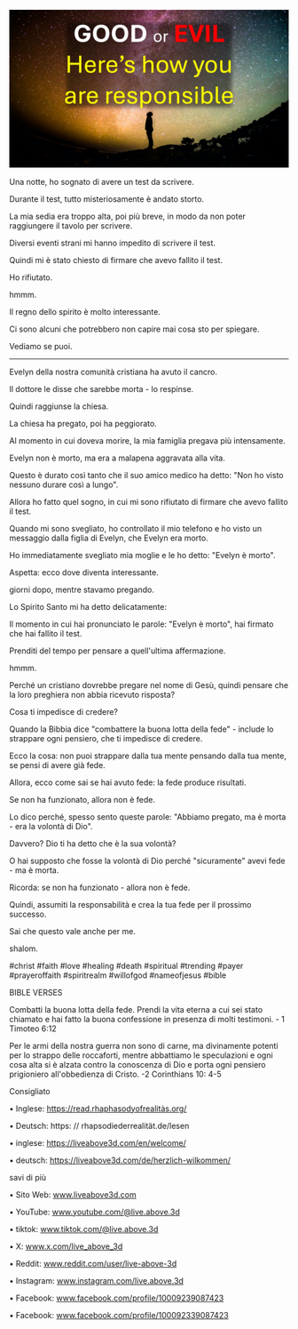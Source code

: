 ![Video cover image](../cover.jpg)

Una notte, ho sognato di avere un test da scrivere.

Durante il test, tutto misteriosamente è andato storto.

La mia sedia era troppo alta, poi più breve, in modo da non poter raggiungere il tavolo per scrivere.

Diversi eventi strani mi hanno impedito di scrivere il test.

Quindi mi è stato chiesto di firmare che avevo fallito il test.

Ho rifiutato.

hmmm.

Il regno dello spirito è molto interessante.

Ci sono alcuni che potrebbero non capire mai cosa sto per spiegare.

Vediamo se puoi.

---

Evelyn della nostra comunità cristiana ha avuto il cancro.

Il dottore le disse che sarebbe morta - lo respinse.

Quindi raggiunse la chiesa.

La chiesa ha pregato, poi ha peggiorato.

Al momento in cui doveva morire, la mia famiglia pregava più intensamente.

Evelyn non è morto, ma era a malapena aggravata alla vita.

Questo è durato così tanto che il suo amico medico ha detto: "Non ho visto nessuno durare così a lungo".

Allora ho fatto quel sogno, in cui mi sono rifiutato di firmare che avevo fallito il test.

Quando mi sono svegliato, ho controllato il mio telefono e ho visto un messaggio dalla figlia di Evelyn, che Evelyn era morto.

Ho immediatamente svegliato mia moglie e le ho detto: "Evelyn è morto".

Aspetta: ecco dove diventa interessante.

giorni dopo, mentre stavamo pregando.

Lo Spirito Santo mi ha detto delicatamente:

Il momento in cui hai pronunciato le parole: "Evelyn è morto", hai firmato che hai fallito il test.

Prenditi del tempo per pensare a quell'ultima affermazione.

hmmm.

Perché un cristiano dovrebbe pregare nel nome di Gesù, quindi pensare che la loro preghiera non abbia ricevuto risposta?

Cosa ti impedisce di credere?

Quando la Bibbia dice "combattere la buona lotta della fede" - include lo strappare ogni pensiero, che ti impedisce di credere.

Ecco la cosa: non puoi strappare dalla tua mente pensando dalla tua mente, se pensi di avere già fede.

Allora, ecco come sai se hai avuto fede: la fede produce risultati.

Se non ha funzionato, allora non è fede.

Lo dico perché, spesso sento queste parole: "Abbiamo pregato, ma è morta - era la volontà di Dio".

Davvero? Dio ti ha detto che è la sua volontà?

O hai supposto che fosse la volontà di Dio perché "sicuramente" avevi fede - ma è morta.

Ricorda: se non ha funzionato - allora non è fede.

Quindi, assumiti la responsabilità e crea la tua fede per il prossimo successo.

Sai che questo vale anche per me.

shalom.

#christ #faith #love #healing #death #spiritual #trending #payer #prayeroffaith #spiritrealm #willofgod #nameofjesus #bible

BIBLE VERSES

  Combatti la buona lotta della fede. Prendi la vita eterna a cui sei stato chiamato e hai fatto la buona confessione in presenza di molti testimoni. - 1 Timoteo 6:12

Per le armi della nostra guerra non sono di carne, ma divinamente potenti per lo strappo delle roccaforti, mentre abbattiamo le speculazioni e ogni cosa alta si è alzata contro la conoscenza di Dio e porta ogni pensiero prigioniero all'obbedienza di Cristo. -2 Corinthians 10: 4-5

Consigliato

• Inglese: https://read.rhaphasodyofrealitàs.org/

• Deutsch: https: // rhapsodiederrealität.de/lesen

• inglese: https://liveabove3d.com/en/welcome/

• deutsch: https://liveabove3d.com/de/herzlich-wilkommen/  

savi di più

• Sito Web: www.liveabove3d.com

• YouTube: www.youtube.com/@live.above.3d

  • tiktok: www.tiktok.com/@live.above.3d

• X: www.x.com/live_above_3d

• Reddit: www.reddit.com/user/live-above-3d

• Instagram: www.instagram.com/live.above.3d

• Facebook: www.facebook.com/profile/10009239087423  

• Facebook: www.facebook.com/profile/100092339087423